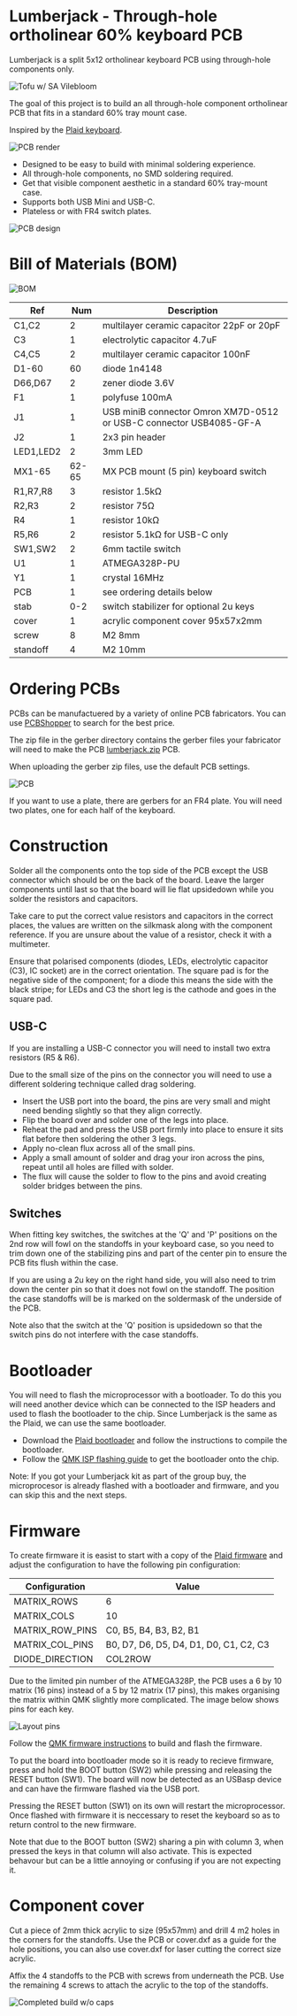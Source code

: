 # Lumberjack - Through-hole ortholinear 60% keyboard PCB

Lumberjack is a split 5x12 ortholinear keyboard PCB using through-hole components only.

![Tofu w/ SA Vilebloom](images/tofu-sa-vilebloom.jpg)

The goal of this project is to build an all through-hole component ortholinear PCB that fits in a standard 60% tray mount case.

Inspired by the [Plaid keyboard](https://github.com/hsgw/plaid).

![PCB render](images/pcb-render.jpg)

* Designed to be easy to build with minimal soldering experience.
* All through-hole components, no SMD soldering required.
* Get that visible component aesthetic in a standard 60% tray-mount case.
* Supports both USB Mini and USB-C.
* Plateless or with FR4 switch plates.

![PCB design](images/pcb-design.png)

# Bill of Materials (BOM)

![BOM](images/bom.jpg)

| Ref       | Num   | Description                                       |
|-----------|-------|---------------------------------------------------|
| C1,C2     | 2     | multilayer ceramic capacitor 22pF or 20pF         |
| C3        | 1     | electrolytic capacitor 4.7uF                      |
| C4,C5     | 2     | multilayer ceramic capacitor 100nF                |
| D1-60     | 60    | diode 1n4148                                      |
| D66,D67   | 2     | zener diode 3.6V                                  |
| F1        | 1     | polyfuse 100mA                                    |
| J1        | 1     | USB miniB connector Omron XM7D-0512 or USB-C connector USB4085-GF-A |
| J2        | 1     | 2x3 pin header                                    |
| LED1,LED2 | 2     | 3mm LED                                           |
| MX1-65    | 62-65 | MX PCB mount (5 pin) keyboard switch              |
| R1,R7,R8  | 3     | resistor 1.5kΩ                                    |
| R2,R3     | 2     | resistor 75Ω                                      |
| R4        | 1     | resistor 10kΩ                                     |
| R5,R6     | 2     | resistor 5.1kΩ for USB-C only                     |
| SW1,SW2   | 2     | 6mm tactile switch                                |
| U1        | 1     | ATMEGA328P-PU                                     |
| Y1        | 1     | crystal 16MHz                                     |
| PCB       | 1     | see ordering details below                        |
| stab      | 0-2   | switch stabilizer for optional 2u keys            |
| cover     | 1     | acrylic component cover 95x57x2mm                 |
| screw     | 8     | M2 8mm                                            |
| standoff  | 4     | M2 10mm                                           |

# Ordering PCBs

PCBs can be manufactuered by a variety of online PCB fabricators. You can use [PCBShopper](https://pcbshopper.com/) to search for the best price.

The zip file in the gerber directory contains the gerber files your fabricator will need to make the PCB [lumberjack.zip](https://github.com/peej/lumberjack-keyboard/blob/master/gerber/lumberjack.zip) PCB.

When uploading the gerber zip files, use the default PCB settings.

![PCB](images/pcb.jpg)

If you want to use a plate, there are gerbers for an FR4 plate. You will need two plates, one for each half of the keyboard.

# Construction

Solder all the components onto the top side of the PCB except the USB connector which should be on the back of the board. Leave the larger components until last so that the board will lie flat upsidedown while you solder the resistors and capacitors.

Take care to put the correct value resistors and capacitors in the correct places, the values are written on the silkmask along with the component reference. If you are unsure about the value of a resistor, check it with a multimeter.

Ensure that polarised components (diodes, LEDs, electrolytic capacitor (C3), IC socket) are in the correct orientation. The square pad is for the negative side of the component; for a diode this means the side with the black stripe; for LEDs and C3 the short leg is the cathode and goes in the square pad.

## USB-C

If you are installing a USB-C connector you will need to install two extra resistors (R5 & R6).

Due to the small size of the pins on the connector you will need to use a different soldering technique called drag soldering.

* Insert the USB port into the board, the pins are very small and might need bending slightly so that they align correctly.
* Flip the board over and solder one of the legs into place.
* Reheat the pad and press the USB port firmly into place to ensure it sits flat before then soldering the other 3 legs.
* Apply no-clean flux across all of the small pins.
* Apply a small amount of solder and drag your iron across the pins, repeat until all holes are filled with solder.
* The flux will cause the solder to flow to the pins and avoid creating solder bridges between the pins.

## Switches

When fitting key switches, the switches at the 'Q' and 'P' positions on the 2nd row will fowl on the standoffs in your keyboard case, so you need to trim down one of the stabilizing pins and part of the center pin to ensure the PCB fits flush within the case.

If you are using a 2u key on the right hand side, you will also need to trim down the center pin so that it does not fowl on the standoff. The position the case standoffs will be is marked on the soldermask of the underside of the PCB.

Note also that the switch at the 'Q' position is upsidedown so that the switch pins do not interfere with the case standoffs.

# Bootloader

You will need to flash the microprocessor with a bootloader. To do this you will need another device which can be connected to the ISP headers and used to flash the bootloader to the chip. Since Lumberjack is the same as the Plaid, we can use the same bootloader.

* Download the [Plaid bootloader](https://github.com/hsgw/USBaspLoader/tree/plaid) and follow the instructions to compile the bootloader.
* Follow the [QMK ISP flashing guide](https://beta.docs.qmk.fm/using-qmk/guides/keyboard-building/isp_flashing_guide) to get the bootloader onto the chip.

Note: If you got your Lumberjack kit as part of the group buy, the microprocesor is already flashed with a bootloader and firmware, and you can skip this and the next steps.

# Firmware

To create firmware it is easist to start with a copy of the [Plaid firmware](https://github.com/qmk/qmk_firmware/tree/master/keyboards/dm9records/plaid) and adjust the configuration to have the following pin configuration:

| Configuration   | Value                                  |
|-----------------|----------------------------------------|
| MATRIX_ROWS     | 6                                      |
| MATRIX_COLS     | 10                                     |
| MATRIX_ROW_PINS | C0, B5, B4, B3, B2, B1                 |
| MATRIX_COL_PINS | B0, D7, D6, D5, D4, D1, D0, C1, C2, C3 |
| DIODE_DIRECTION | COL2ROW                                |

Due to the limited pin number of the ATMEGA328P, the PCB uses a 6 by 10 matrix (16 pins) instead of a 5 by 12 matrix (17 pins), this makes organising the matrix within QMK slightly more complicated. The image below shows pins for each key.

![Layout pins](images/layout.png)

Follow the [QMK firmware instructions](https://beta.docs.qmk.fm/using-qmk/guides/flashing/flashing) to build and flash the firmware.

To put the board into bootloader mode so it is ready to recieve firmware, press and hold the BOOT button (SW2) while pressing and releasing the RESET button (SW1). The board will now be detected as an USBasp device and can have the firmware flashed via the USB port.

Pressing the RESET button (SW1) on its own will restart the microprocessor. Once flashed with firmware it is neccessary to reset the keyboard so as to return control to the new firmware.

Note that due to the BOOT button (SW2) sharing a pin with column 3, when pressed the keys in that column will also activate. This is expected behavour but can be a little annoying or confusing if you are not expecting it.

# Component cover

Cut a piece of 2mm thick acrylic to size (95x57mm) and drill 4 m2 holes in the corners for the standoffs. Use the PCB or cover.dxf as a guide for the hole positions, you can also use cover.dxf for laser cutting the correct size acrylic.

Affix the 4 standoffs to the PCB with screws from underneath the PCB. Use the remaining 4 screws to attach the acrylic to the top of the standoffs.

![Completed build w/o caps](images/complete.jpg)

